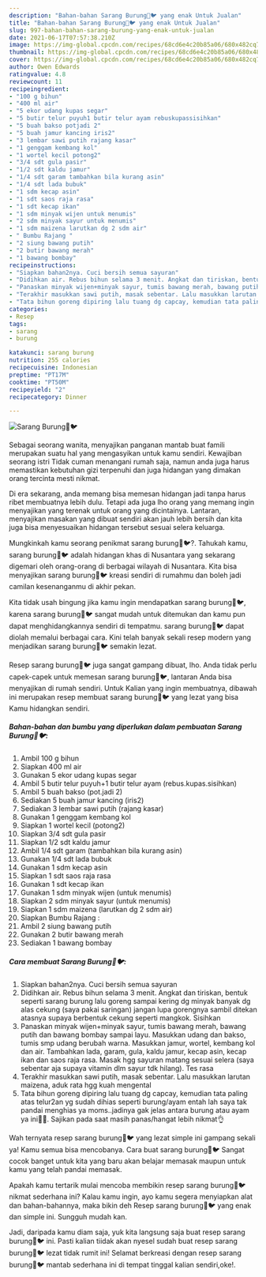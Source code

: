 ```yaml
---
description: "Bahan-bahan Sarang Burung🐣🐦 yang enak Untuk Jualan"
title: "Bahan-bahan Sarang Burung🐣🐦 yang enak Untuk Jualan"
slug: 997-bahan-bahan-sarang-burung-yang-enak-untuk-jualan
date: 2021-06-17T07:57:38.210Z
image: https://img-global.cpcdn.com/recipes/68cd6e4c20b85a06/680x482cq70/sarang-burung🐣🐦-foto-resep-utama.jpg
thumbnail: https://img-global.cpcdn.com/recipes/68cd6e4c20b85a06/680x482cq70/sarang-burung🐣🐦-foto-resep-utama.jpg
cover: https://img-global.cpcdn.com/recipes/68cd6e4c20b85a06/680x482cq70/sarang-burung🐣🐦-foto-resep-utama.jpg
author: Owen Edwards
ratingvalue: 4.8
reviewcount: 11
recipeingredient:
- "100 g bihun"
- "400 ml air"
- "5 ekor udang kupas segar"
- "5 butir telur puyuh1 butir telur ayam rebuskupassisihkan"
- "5 buah bakso potjadi 2"
- "5 buah jamur kancing iris2"
- "3 lembar sawi putih rajang kasar"
- "1 genggam kembang kol"
- "1 wortel kecil potong2"
- "3/4 sdt gula pasir"
- "1/2 sdt kaldu jamur"
- "1/4 sdt garam tambahkan bila kurang asin"
- "1/4 sdt lada bubuk"
- "1 sdm kecap asin"
- "1 sdt saos raja rasa"
- "1 sdt kecap ikan"
- "1 sdm minyak wijen untuk menumis"
- "2 sdm minyak sayur untuk menumis"
- "1 sdm maizena larutkan dg 2 sdm air"
- " Bumbu Rajang "
- "2 siung bawang putih"
- "2 butir bawang merah"
- "1 bawang bombay"
recipeinstructions:
- "Siapkan bahan2nya. Cuci bersih semua sayuran"
- "Didihkan air. Rebus bihun selama 3 menit. Angkat dan tiriskan, bentuk seperti sarang burung lalu goreng sampai kering dg minyak banyak dg alas cekung (saya pakai saringan) jangan lupa gorengnya sambil ditekan atasnya supaya berbentuk cekung seperti mangkok. Sisihkan"
- "Panaskan minyak wijen+minyak sayur, tumis bawang merah, bawang putih dan bawang bombay sampai layu. Masukkan udang dan bakso, tumis smp udang berubah warna. Masukkan jamur, wortel, kembang kol dan air. Tambahkan lada, garam, gula, kaldu jamur, kecap asin, kecap ikan dan saos raja rasa. Masak hgg sayuran matang sesuai selera (saya sebentar aja supaya vitamin dlm sayur tdk hilang). Tes rasa"
- "Terakhir masukkan sawi putih, masak sebentar. Lalu masukkan larutan maizena, aduk rata hgg kuah mengental"
- "Tata bihun goreng dipiring lalu tuang dg capcay, kemudian tata paling atas telur2an yg sudah dihias seperti burung/ayam entah lah saya tak pandai menghias ya moms..jadinya gak jelas antara burung atau ayam ya ini🙏😅. Sajikan pada saat masih panas/hangat lebih nikmat👌"
categories:
- Resep
tags:
- sarang
- burung

katakunci: sarang burung 
nutrition: 255 calories
recipecuisine: Indonesian
preptime: "PT17M"
cooktime: "PT50M"
recipeyield: "2"
recipecategory: Dinner

---
```



![Sarang Burung🐣🐦](https://img-global.cpcdn.com/recipes/68cd6e4c20b85a06/680x482cq70/sarang-burung🐣🐦-foto-resep-utama.jpg)

Sebagai seorang wanita, menyajikan panganan mantab buat famili merupakan suatu hal yang mengasyikan untuk kamu sendiri. Kewajiban seorang istri Tidak cuman menangani rumah saja, namun anda juga harus memastikan kebutuhan gizi terpenuhi dan juga hidangan yang dimakan orang tercinta mesti nikmat.

Di era  sekarang, anda memang bisa memesan hidangan jadi tanpa harus ribet membuatnya lebih dulu. Tetapi ada juga lho orang yang memang ingin menyajikan yang terenak untuk orang yang dicintainya. Lantaran, menyajikan masakan yang dibuat sendiri akan jauh lebih bersih dan kita juga bisa menyesuaikan hidangan tersebut sesuai selera keluarga. 



Mungkinkah kamu seorang penikmat sarang burung🐣🐦?. Tahukah kamu, sarang burung🐣🐦 adalah hidangan khas di Nusantara yang sekarang digemari oleh orang-orang di berbagai wilayah di Nusantara. Kita bisa menyajikan sarang burung🐣🐦 kreasi sendiri di rumahmu dan boleh jadi camilan kesenanganmu di akhir pekan.

Kita tidak usah bingung jika kamu ingin mendapatkan sarang burung🐣🐦, karena sarang burung🐣🐦 sangat mudah untuk ditemukan dan kamu pun dapat menghidangkannya sendiri di tempatmu. sarang burung🐣🐦 dapat diolah memalui berbagai cara. Kini telah banyak sekali resep modern yang menjadikan sarang burung🐣🐦 semakin lezat.

Resep sarang burung🐣🐦 juga sangat gampang dibuat, lho. Anda tidak perlu capek-capek untuk memesan sarang burung🐣🐦, lantaran Anda bisa menyajikan di rumah sendiri. Untuk Kalian yang ingin membuatnya, dibawah ini merupakan resep membuat sarang burung🐣🐦 yang lezat yang bisa Kamu hidangkan sendiri.

<!--inarticleads1-->

##### Bahan-bahan dan bumbu yang diperlukan dalam pembuatan Sarang Burung🐣🐦:

1. Ambil 100 g bihun
1. Siapkan 400 ml air
1. Gunakan 5 ekor udang kupas segar
1. Ambil 5 butir telur puyuh+1 butir telur ayam (rebus.kupas.sisihkan)
1. Ambil 5 buah bakso (pot.jadi 2)
1. Sediakan 5 buah jamur kancing (iris2)
1. Sediakan 3 lembar sawi putih (rajang kasar)
1. Gunakan 1 genggam kembang kol
1. Siapkan 1 wortel kecil (potong2)
1. Siapkan 3/4 sdt gula pasir
1. Siapkan 1/2 sdt kaldu jamur
1. Ambil 1/4 sdt garam (tambahkan bila kurang asin)
1. Gunakan 1/4 sdt lada bubuk
1. Gunakan 1 sdm kecap asin
1. Siapkan 1 sdt saos raja rasa
1. Gunakan 1 sdt kecap ikan
1. Gunakan 1 sdm minyak wijen (untuk menumis)
1. Siapkan 2 sdm minyak sayur (untuk menumis)
1. Siapkan 1 sdm maizena (larutkan dg 2 sdm air)
1. Siapkan  Bumbu Rajang :
1. Ambil 2 siung bawang putih
1. Gunakan 2 butir bawang merah
1. Sediakan 1 bawang bombay




<!--inarticleads2-->

##### Cara membuat Sarang Burung🐣🐦:

1. Siapkan bahan2nya. Cuci bersih semua sayuran
1. Didihkan air. Rebus bihun selama 3 menit. Angkat dan tiriskan, bentuk seperti sarang burung lalu goreng sampai kering dg minyak banyak dg alas cekung (saya pakai saringan) jangan lupa gorengnya sambil ditekan atasnya supaya berbentuk cekung seperti mangkok. Sisihkan
1. Panaskan minyak wijen+minyak sayur, tumis bawang merah, bawang putih dan bawang bombay sampai layu. Masukkan udang dan bakso, tumis smp udang berubah warna. Masukkan jamur, wortel, kembang kol dan air. Tambahkan lada, garam, gula, kaldu jamur, kecap asin, kecap ikan dan saos raja rasa. Masak hgg sayuran matang sesuai selera (saya sebentar aja supaya vitamin dlm sayur tdk hilang). Tes rasa
1. Terakhir masukkan sawi putih, masak sebentar. Lalu masukkan larutan maizena, aduk rata hgg kuah mengental
1. Tata bihun goreng dipiring lalu tuang dg capcay, kemudian tata paling atas telur2an yg sudah dihias seperti burung/ayam entah lah saya tak pandai menghias ya moms..jadinya gak jelas antara burung atau ayam ya ini🙏😅. Sajikan pada saat masih panas/hangat lebih nikmat👌




Wah ternyata resep sarang burung🐣🐦 yang lezat simple ini gampang sekali ya! Kamu semua bisa mencobanya. Cara buat sarang burung🐣🐦 Sangat cocok banget untuk kita yang baru akan belajar memasak maupun untuk kamu yang telah pandai memasak.

Apakah kamu tertarik mulai mencoba membikin resep sarang burung🐣🐦 nikmat sederhana ini? Kalau kamu ingin, ayo kamu segera menyiapkan alat dan bahan-bahannya, maka bikin deh Resep sarang burung🐣🐦 yang enak dan simple ini. Sungguh mudah kan. 

Jadi, daripada kamu diam saja, yuk kita langsung saja buat resep sarang burung🐣🐦 ini. Pasti kalian tiidak akan nyesel sudah buat resep sarang burung🐣🐦 lezat tidak rumit ini! Selamat berkreasi dengan resep sarang burung🐣🐦 mantab sederhana ini di tempat tinggal kalian sendiri,oke!.

